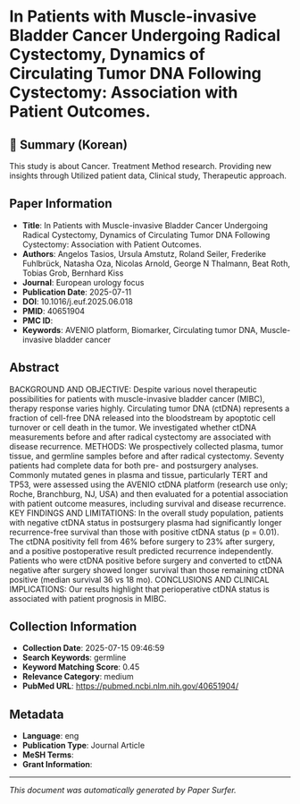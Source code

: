 # In Patients with Muscle-invasive Bladder Cancer Undergoing Radical Cystectomy, Dynamics of Circulating Tumor DNA Following Cystectomy: Association with Patient Outcomes.

## 📝 Summary (Korean)
This study is about Cancer. Treatment Method research. Providing new insights through Utilized patient data, Clinical study, Therapeutic approach.

## Paper Information
- **Title**: In Patients with Muscle-invasive Bladder Cancer Undergoing Radical Cystectomy, Dynamics of Circulating Tumor DNA Following Cystectomy: Association with Patient Outcomes.
- **Authors**: Angelos Tasios, Ursula Amstutz, Roland Seiler, Frederike Fuhlbrück, Natasha Oza, Nicolas Arnold, George N Thalmann, Beat Roth, Tobias Grob, Bernhard Kiss
- **Journal**: European urology focus
- **Publication Date**: 2025-07-11
- **DOI**: 10.1016/j.euf.2025.06.018
- **PMID**: 40651904
- **PMC ID**: 
- **Keywords**: AVENIO platform, Biomarker, Circulating tumor DNA, Muscle-invasive bladder cancer

## Abstract
BACKGROUND AND OBJECTIVE: Despite various novel therapeutic possibilities for patients with muscle-invasive bladder cancer (MIBC), therapy response varies highly. Circulating tumor DNA (ctDNA) represents a fraction of cell-free DNA released into the bloodstream by apoptotic cell turnover or cell death in the tumor. We investigated whether ctDNA measurements before and after radical cystectomy are associated with disease recurrence. METHODS: We prospectively collected plasma, tumor tissue, and germline samples before and after radical cystectomy. Seventy patients had complete data for both pre- and postsurgery analyses. Commonly mutated genes in plasma and tissue, particularly TERT and TP53, were assessed using the AVENIO ctDNA platform (research use only; Roche, Branchburg, NJ, USA) and then evaluated for a potential association with patient outcome measures, including survival and disease recurrence. KEY FINDINGS AND LIMITATIONS: In the overall study population, patients with negative ctDNA status in postsurgery plasma had significantly longer recurrence-free survival than those with positive ctDNA status (p = 0.01). The ctDNA positivity fell from 46% before surgery to 23% after surgery, and a positive postoperative result predicted recurrence independently. Patients who were ctDNA positive before surgery and converted to ctDNA negative after surgery showed longer survival than those remaining ctDNA positive (median survival 36 vs 18 mo). CONCLUSIONS AND CLINICAL IMPLICATIONS: Our results highlight that perioperative ctDNA status is associated with patient prognosis in MIBC.

## Collection Information
- **Collection Date**: 2025-07-15 09:46:59
- **Search Keywords**: germline
- **Keyword Matching Score**: 0.45
- **Relevance Category**: medium
- **PubMed URL**: https://pubmed.ncbi.nlm.nih.gov/40651904/

## Metadata
- **Language**: eng
- **Publication Type**: Journal Article
- **MeSH Terms**: 
- **Grant Information**: 

---
*This document was automatically generated by Paper Surfer.*
